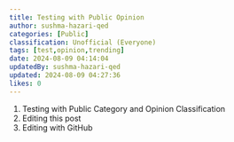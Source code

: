 ```yaml
---
title: Testing with Public Opinion
author: sushma-hazari-qed
categories: [Public]
classification: Unofficial (Everyone)
tags: [test,opinion,trending]
date: 2024-08-09 04:14:04 
updatedBy: sushma-hazari-qed
updated: 2024-08-09 04:27:36 
likes: 0
---
```


1. Testing with Public Category and Opinion Classification
2. Editing this post
3. Editing with GitHub
